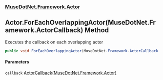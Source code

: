 ### [MuseDotNet.Framework](./MuseDotNet-Framework.md 'MuseDotNet.Framework').[Actor](./Actor.md 'MuseDotNet.Framework.Actor')
## Actor.ForEachOverlappingActor(MuseDotNet.Framework.ActorCallback) Method
Executes the callback on each overlapping actor  
```csharp
public void ForEachOverlappingActor(MuseDotNet.Framework.ActorCallback callback);
```
#### Parameters
<a name='MuseDotNet-Framework-Actor-ForEachOverlappingActor(MuseDotNet-Framework-ActorCallback)-callback'></a>
`callback` [ActorCallback(MuseDotNet.Framework.Actor)](./ActorCallback(Actor).md 'MuseDotNet.Framework.ActorCallback(MuseDotNet.Framework.Actor)')  
  
